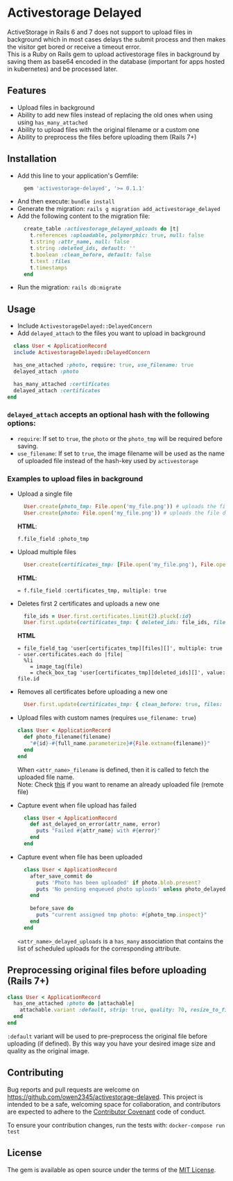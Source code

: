 # Activestorage Delayed

ActiveStorage in Rails 6 and 7 does not support to upload files in background which in most cases delays the submit process and then makes the visitor get bored or receive a timeout error.        
This is a Ruby on Rails gem to upload activestorage files in background by saving them as base64 encoded in the database (important for apps hosted in kubernetes) and be processed later.    

## Features
- Upload files in background
- Ability to add new files instead of replacing the old ones when using using `has_many_attached`
- Ability to upload files with the original filename or a custom one
- Ability to preprocess the files before uploading them (Rails 7+)

## Installation
- Add this line to your application's Gemfile:
  ```ruby
    gem 'activestorage-delayed', '>= 0.1.1'
  ```
- And then execute: `bundle install`
- Generate the migration: `rails g migration add_activestorage_delayed`
- Add the following content to the migration file:
    ```ruby
      create_table :activestorage_delayed_uploads do |t|
        t.references :uploadable, polymorphic: true, null: false
        t.string :attr_name, null: false
        t.string :deleted_ids, default: ''
        t.boolean :clean_before, default: false
        t.text :files
        t.timestamps
      end
    ```
- Run the migration: `rails db:migrate`


## Usage
- Include `ActivestorageDelayed::DelayedConcern`
- Add `delayed_attach` to the files you want to upload in background

```ruby
  class User < ApplicationRecord
  include ActivestorageDelayed::DelayedConcern

  has_one_attached :photo, require: true, use_filename: true
  delayed_attach :photo

  has_many_attached :certificates
  delayed_attach :certificates
end

```
### `delayed_attach` accepts an optional hash with the following options:
- `require`: If set to `true`, the `photo` or the `photo_tmp` will be required before saving.
- `use_filename`: If set to `true`, the image filename will be used as the name of uploaded file instead of the hash-key used by `activestorage`

### Examples to upload files in background 
- Upload a single file
  ```ruby
    User.create(photo_tmp: File.open('my_file.png')) # uploads the file in background
    User.create(photo: File.open('my_file.png')) # uploads the file directly
  ```
  **HTML**:
  ```haml
  f.file_field :photo_tmp
  ```

- Upload multiple files
  ```ruby
    User.create(certificates_tmp: [File.open('my_file.png'), File.open('my_file.png')])
  ```    
   **HTML**:
  ```haml
  = f.file_field :certificates_tmp, multiple: true
  ```

- Deletes first 2 certificates and uploads a new one
  ```ruby
    file_ids = User.first.certificates.limit(2).pluck(:id)
    User.first.update(certificates_tmp: { deleted_ids: file_ids, files: [File.open('my_file.png')] })
  ```
   **HTML**
  ```haml
  = file_field_tag 'user[certificates_tmp][files][]', multiple: true
  - user.certificates.each do |file|
    %li
      = image_tag(file)
      = check_box_tag 'user[certificates_tmp][deleted_ids][]', value: file.id
  ```
    
- Removes all certificates before uploading a new one
  ```ruby
    User.first.update(certificates_tmp: { clean_before: true, files: [File.open('my_file.png')] })
  ```
  
- Upload files with custom names (requires `use_filename: true`)
  ```ruby
  class User < ApplicationRecord
    def photo_filename(filename)
      "#{id}-#{full_name.parameterize}#{File.extname(filename)}"
    end
  end
  ```
  When `<attr_name>_filename` is defined, then it is called to fetch the uploaded file name.    
  Note: Check [this](https://gist.github.com/owen2345/33730a452d73b6b292326bb602b0ee6b) if you want to rename an already uploaded file (remote file)

- Capture event when file upload has failed
  ```ruby
    class User < ApplicationRecord
      def ast_delayed_on_error(attr_name, error)
        puts "Failed #{attr_name} with #{error}"
      end
    end
  ```

- Capture event when file has been uploaded
  ```ruby
    class User < ApplicationRecord
      after_save_commit do
        puts 'Photo has been uploaded' if photo.blob.present?
        puts 'No pending enqueued photo uploads' unless photo_delayed_uploads.any?
      end
      
      before_save do 
        puts "current assigned tmp photo: #{photo_tmp.inspect}"
      end
    end
  ```
  `<attr_name>_delayed_uploads` is a `has_many` association that contains the list of scheduled uploads for the corresponding attribute.
  
  
## Preprocessing original files before uploading (Rails 7+)
```ruby
class User < ApplicationRecord
  has_one_attached :photo do |attachable|
    attachable.variant :default, strip: true, quality: 70, resize_to_fill: [200, 200]
  end
end
```
`:default` variant will be used to pre-preprocess the original file before uploading (if defined). By this way you have your desired image size and quality as the original image.



## Contributing
Bug reports and pull requests are welcome on https://github.com/owen2345/activestorage-delayed. This project is intended to be a safe, welcoming space for collaboration, and contributors are expected to adhere to the [Contributor Covenant](http://contributor-covenant.org) code of conduct.    

To ensure your contribution changes, run the tests with: `docker-compose run test`

## License
The gem is available as open source under the terms of the [MIT License](https://opensource.org/licenses/MIT).
